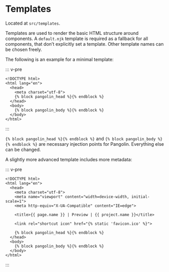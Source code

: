 # Templates

Located at `src/templates`.

Templates are used to render the basic HTML structure around components. A `default.njk` template is required as a fallback for all components, that don’t explicitly set a template. Other template names can be chosen freely.

The following is an example for a minimal template:

::: v-pre
```twig
<!DOCTYPE html>
<html lang="en">
  <head>
    <meta charset="utf-8">
    {% block pangolin_head %}{% endblock %}
  </head>
  <body>
    {% block pangolin_body %}{% endblock %}
  </body>
</html>
```
:::

`{% block pangolin_head %}{% endblock %}` and `{% block pangolin_body %}{% endblock %}` are necessary injection points for Pangolin. Everything else can be changed.

A slightly more advanced template includes more metadata:

::: v-pre
```twig
<!DOCTYPE html>
<html lang="en">
  <head>
    <meta charset="utf-8">
    <meta name="viewport" content="width=device-width, initial-scale=1">
    <meta http-equiv="X-UA-Compatible" content="IE=edge">

    <title>{{ page.name }} | Preview | {{ project.name }}</title>

    <link rel="shortcut icon" href="{% static 'favicon.ico' %}">

    {% block pangolin_head %}{% endblock %}
  </head>
  <body>
    {% block pangolin_body %}{% endblock %}
  </body>
</html>
```
:::
